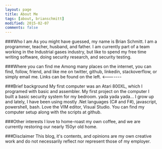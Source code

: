 ```yaml
---
layout: page
title: About Me
tags: [about, brianschmitt]
modified: 2015-02-07
comments: false
---
```


###Who I am
As you might have guessed, my name is Brian Schmitt. I am a programmer, teacher, husband, and father. I am currently part of a team working in the Industrial gases industry, but like to spend my free time writing software, doing security research, and security testing.

###Where you can find me
Among many places on the internet, you can find, follow, friend, and like me on twitter, github, linkedin, stackoverflow, or simply email me. Links can be found on the left. <-------

###Brief background
My first computer was an Atari 800XL, which I programed with basic and assembler. My first project on the computer I built a basic security system for my bedroom. yada yada yada... I grow up and lately, I have been using mostly .Net languages (C# and F#), javascript, powershell, bash.
Love the VIM editor, Visual Studio. You can find my computer setup along with the scripts at github.

###Other interests
I love to home-roast my own coffee, and we are currently restoring our nearly 150yr old home.

###Disclaimer
This blog, it's contents, and opinions are my own creative work and do not necessarily reflect nor represent those of my employer.
